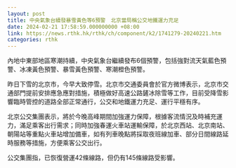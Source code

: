 ```yaml
---
layout: post
title: 中央氣象台續發暴雪黃色等6預警　北京當局稱公交地鐵運力充足
date: 2024-02-21 17:58:59.000000000 +08:00
link: https://news.rthk.hk/rthk/ch/component/k2/1741279-20240221.htm
categories: rthk
---
```


內地中東部地區寒潮持續，中央氣象台繼續發布6個預警，包括強對流天氣藍色預警、冰凍黃色預警、暴雪黃色預警、寒潮橙色預警。

昨日下雪的北京市，今早大致停雪。北京市交通委員會於官方微博表示，北京市交通部門提前安排應急應對措施，積極做好高速公路鏟冰除雪等工作，目前受降雪影響臨時管控的道路全部正常通行，公交和地鐵運力充足、運行平穩有序。

北京公交集團表示，將於今晚高峰期間加強運力保障，根據客流情況及時補充運力，滿足乘客出行需求；同時加強春運火車站運輸保障，於北京西站、北京南站、朝陽站等重點火車站增加備車，如有列車晚點將採取夜班線加車、部分日間線路延時服務等措施，方便乘客公交出行。

公交集團指，已恢復營運42條線路，但仍有145條線路受影響。
